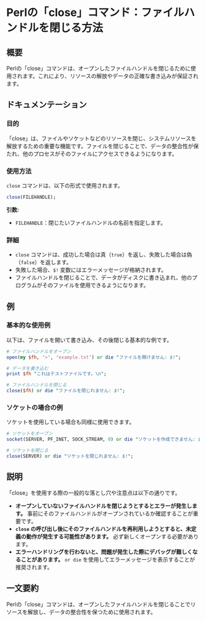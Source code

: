 <!--
Meta Description: # Perlの「close」コマンド：ファイルハンドルを閉じる方法 ## 概要 Perlの「close」コマンドは、オープンしたファイルハンドルを閉じるために使用されます。これにより、リソースの解放やデータの正確な書き込みが保証されます。 ## ドキュメンテーション ### 目的 「close」は、...
Meta Keywords: close, die, コマンドは, perlの, perl
-->

# Perlの「close」コマンド：ファイルハンドルを閉じる方法

## 概要
Perlの「close」コマンドは、オープンしたファイルハンドルを閉じるために使用されます。これにより、リソースの解放やデータの正確な書き込みが保証されます。

## ドキュメンテーション
### 目的
「close」は、ファイルやソケットなどのリソースを閉じ、システムリソースを解放するための重要な機能です。ファイルを閉じることで、データの整合性が保たれ、他のプロセスがそのファイルにアクセスできるようになります。

### 使用方法
`close` コマンドは、以下の形式で使用されます。

```perl
close(FILEHANDLE);
```

**引数:**
- `FILEHANDLE`：閉じたいファイルハンドルの名前を指定します。

### 詳細
- `close` コマンドは、成功した場合は真（`true`）を返し、失敗した場合は偽（`false`）を返します。
- 失敗した場合、`$!` 変数にはエラーメッセージが格納されます。
- ファイルハンドルを閉じることで、データがディスクに書き込まれ、他のプログラムがそのファイルを使用できるようになります。

## 例
### 基本的な使用例
以下は、ファイルを開いて書き込み、その後閉じる基本的な例です。

```perl
# ファイルハンドルをオープン
open(my $fh, '>', 'example.txt') or die "ファイルを開けません: $!";

# データを書き込む
print $fh "これはテストファイルです。\n";

# ファイルハンドルを閉じる
close($fh) or die "ファイルを閉じれません: $!";
```

### ソケットの場合の例
ソケットを使用している場合も同様に使用できます。

```perl
# ソケットをオープン
socket(SERVER, PF_INET, SOCK_STREAM, 0) or die "ソケットを作成できません: $!";

# ソケットを閉じる
close(SERVER) or die "ソケットを閉じれません: $!";
```

## 説明
「close」を使用する際の一般的な落とし穴や注意点は以下の通りです。

- **オープンしていないファイルハンドルを閉じようとするとエラーが発生します。** 事前にそのファイルハンドルがオープンされているか確認することが重要です。
- **`close` の呼び出し後にそのファイルハンドルを再利用しようとすると、未定義の動作が発生する可能性があります。** 必ず新しくオープンする必要があります。
- **エラーハンドリングを行わないと、問題が発生した際にデバッグが難しくなることがあります。** `or die` を使用してエラーメッセージを表示することが推奨されます。

## 一文要約
Perlの「close」コマンドは、オープンしたファイルハンドルを閉じることでリソースを解放し、データの整合性を保つために使用されます。